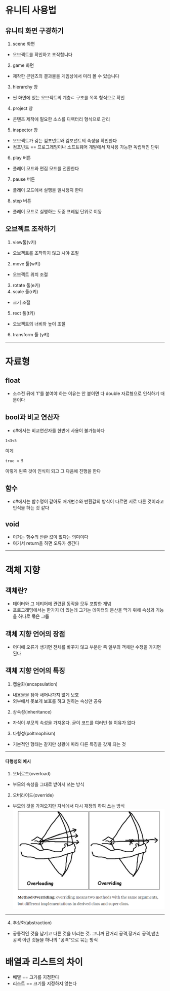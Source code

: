 # 유니티 사용법
## 유니티 화면 구경하기
1. scene 화면
- 오브젝트를 확인하고 조작합니다
2. game 화면
- 제작한 콘텐츠의 결과물을 게임상에서 미리 볼 수 있습니다
3. hierarchy 창
- 씬 화면에 있는 오브젝트의 계층ㄷ 구조를 목록 형식으로 확인
4. project 창
- 콘텐츠 제작에 필요한 소스를 디렉터리 형식으로 관리
5. inspector 창
- 오브젝트가 갖는 컴포넌트와 컴포넌트의 속성을 확인한다
- 컴포넌트 == 프로그래밍이나 소프트웨어 개발에서 재사용 가능한 독립적인 단위
6. play 버튼
- 플레이 모드와 편집 모드를 전환한다
7. pause 버튼
- 플레이 모드에서 실행을 일시정지 한다
8. step 버튼
- 플레이 모드로 실행하는 도중 프레임 단위로 이동
## 오브젝트 조작하기
1. view툴(v키)
- 오브젝트를 조작하지 않고 시야 조절
2. move 툴(w키)
- 오브젝트 위치 조절
3. rotate 툴(e키)
4. scale 툴(r키)
- 크기 조절
5. rect 풀(t키)
- 오브젝트의 너비와 높이 조절
6. transform 툴 (y키)
---
# 자료형
## float 
- 소수전 뒤에 'f'를 붙여야 하는 이유는 안 붙이면 다 double 자료형으로 인식하기 때문이다
## bool과 비교 연산자
- c#에서는 비교연산자를 한번에 사용이 불가능하다
```
1<3<5
```
이게 
```
true < 5
```
이렇게 왼쪽 것이 인식이 되고 그 다음에 진행을 한다
## 함수
- c#에서는 함수명이 같아도 매개변수와 반환값의 방식이 다르면 서로 다른 것이라고 인식을 하는 것 같다
## void
- 이거는 함수의 반환 값이 없다는 의미이다
- 여기서 return을 하면 오류가 생긴다
---
# 객체 지향
## 객체란?
- 데이터와 그 데티어에 관련된 동작을 모두 포함한 개념
- 프로그래밍에서는 한가지 더 있는데 그거는 데이터의 분산을 막기 위해 속성과 기능을 하나로 묶은 그룹
## 객체 지향 언어의 장점
- 어디에 오류가 생기면 전체를 바꾸지 않고 부분만 즉 일부의 객체만 수정을 가지면 된다
## 객체 지향 언어의 특징
1. 캡슐화(encapsulation)
- 내용물을 잠아 새어나가지 않게 보호
- 외부에서 못보게 보호를 하고 원하는 속성만 공유
2. 상속성(inheritance)
- 자식이 부모의 속성을 가져온다. 굳이 코드를 여러번 쓸 이유가 없다
3. 다형성(poltmophism)
- 기본적인 형태는 같지만 상황에 따라 다른 특징을 갖게 되는 것
---
#### 다형성의 예시
1. 오버로드(overload)
- 부모의 속성을 그대로 받아서 쓰는 방식
2. 오버라이드(override)
- 부모의 것을 가져오지만 자식에서 다시 재정의 하여 쓰는 방식
![alt text](image.png)
---
4. 추상화(abstraction)
- 공통적인 것을 남기고 다른 것을 버리는 것. 그니까 단거리 공격,장거리 공격,맨손 공격 이런 것들을 하나의 "공격"으로 묶는 방식
# 배열과 리스트의 차이
- 배열 == 크기를 지정한다
- 리스트 == 크기를 지정하지 않는다